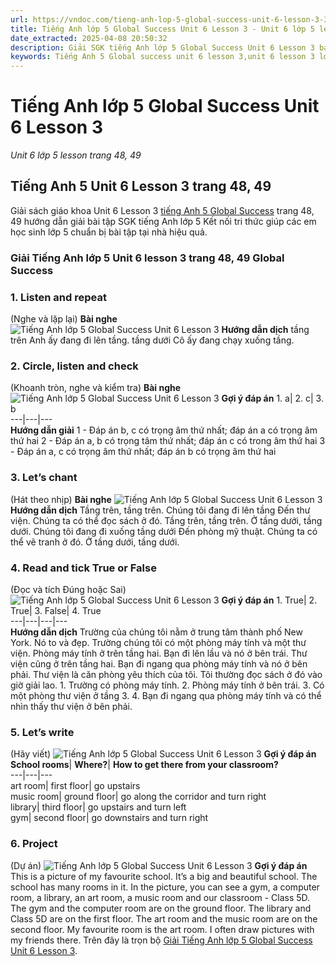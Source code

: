 ```yaml
---
url: https://vndoc.com/tieng-anh-lop-5-global-success-unit-6-lesson-3-320440
title: Tiếng Anh lớp 5 Global Success Unit 6 Lesson 3 - Unit 6 lớp 5 lesson trang 48, 49 - VnDoc.com
date_extracted: 2025-04-08 20:50:32
description: Giải SGK tiếng Anh lớp 5 Global Success Unit 6 Lesson 3 bao gồm đáp án các phần bài tập trang 48 giúp các em chuẩn bị bài hiệu quả.
keywords: Tiếng Anh 5 Global success unit 6 lesson 3,unit 6 lesson 3 lớp 5,unit 6 lesson 3 lớp 5 Global success,tiếng anh lớp 5 unit 6 lesson 3,tiếng anh lớp 5 global success unit 6 lesson 3,unit 6 lesson 3 tiếng anh 5 global success,unit 6 lesson 2 lớp 5 Global success trang 48,tiếng anh 5 unit 6 lesson 3,Tiếng Anh 5 unit 6 lesson 3 Global Success,tiếng Anh lớp 5 kết nối unit 6 lesson 3
---
```


# Tiếng Anh lớp 5 Global Success Unit 6 Lesson 3
 _Unit 6 lớp 5 lesson trang 48, 49_
## Tiếng Anh 5 Unit 6 Lesson 3 trang 48, 49
Giải  sách giáo khoa Unit 6 Lesson 3 [tiếng Anh 5 Global Success](<https://vndoc.com/tieng-anh-lop-5-global-success>) trang 48, 49 hướng dẫn giải bài tập SGK tiếng Anh lớp 5 Kết nối tri thức giúp các em học sinh lớp 5 chuẩn bị bài tập tại nhà hiệu quả.
### Giải Tiếng Anh lớp 5 Unit 6 lesson 3 trang 48, 49 Global Success
### 1\. Listen and repeat
\(Nghe và lặp lại\)
**Bài nghe**
![Tiếng Anh lớp 5 Global Success Unit 6 Lesson 3](https://i.vdoc.vn/data/image/2024/05/20/tieng-anh-lop-5-global-success-unit-6-lesson-3-1.png)
**Hướng dẫn dịch**
tầng trên
Anh ấy đang đi lên tầng.
tầng dưới
Cô ấy đang chạy xuống tầng.
### 2\. Circle, listen and check
\(Khoanh tròn, nghe và kiểm tra\)
**Bài nghe**
![Tiếng Anh lớp 5 Global Success Unit 6 Lesson 3](https://i.vdoc.vn/data/image/2024/05/20/tieng-anh-lop-5-global-success-unit-6-lesson-3-2.png)
**Gợi ý đáp án**
1\. a| 2\. c| 3\. b  
---|---|---  
**Hướng dẫn giải**
1 - Đáp án b, c có trọng âm thứ nhất; đáp án a có trọng âm thứ hai
2 - Đáp án a, b có trọng tâm thứ nhất; đáp án c có trong âm thứ hai
3 - Đáp án a, c có trọng âm thứ nhất; đáp án b có trọng âm thứ hai
### 3\. Let’s chant
\(Hát theo nhịp\)
**Bài nghe**
![Tiếng Anh lớp 5 Global Success Unit 6 Lesson 3](https://i.vdoc.vn/data/image/2024/05/20/tieng-anh-lop-5-global-success-unit-6-lesson-3-3.png)
**Hướng dẫn dịch**
Tầng trên, tầng trên.
Chúng tôi đang đi lên tầng
Đến thư viện.
Chúng ta có thể đọc sách ở đó.
Tầng trên, tầng trên.
Ở tầng dưới, tầng dưới.
Chúng tôi đang đi xuống tầng dưới
Đến phòng mỹ thuật.
Chúng ta có thể vẽ tranh ở đó.
Ở tầng dưới, tầng dưới.
### 4\. Read and tick True or False
\(Đọc và tích Đúng hoặc Sai\)
![Tiếng Anh lớp 5 Global Success Unit 6 Lesson 3](https://i.vdoc.vn/data/image/2024/05/20/tieng-anh-lop-5-global-success-unit-6-lesson-3-4.png)
**Gợi ý đáp án**
1\. True| 2\. True| 3\. False| 4\. True  
---|---|---|---  
**Hướng dẫn dịch**
Trường của chúng tôi nằm ở trung tâm thành phố New York. Nó to và đẹp. Trường chúng tôi có một phòng máy tính và một thư viện. Phòng máy tính ở trên tầng hai. Bạn đi lên lầu và nó ở bên trái. Thư viện cũng ở trên tầng hai. Bạn đi ngang qua phòng máy tính và nó ở bên phải. Thư viện là căn phòng yêu thích của tôi. Tôi thường đọc sách ở đó vào giờ giải lao.
1\. Trường có phòng máy tính.
2\. Phòng máy tính ở bên trái.
3\. Có một phòng thư viện ở tầng 3.
4\. Bạn đi ngang qua phòng máy tính và có thể nhìn thấy thư viện ở bên phải.
### 5\. Let’s write
\(Hãy viết\)
![Tiếng Anh lớp 5 Global Success Unit 6 Lesson 3](https://i.vdoc.vn/data/image/2024/05/20/tieng-anh-lop-5-global-success-unit-6-lesson-3-5.png)
**Gợi ý đáp án**
****School rooms****| ****Where?****| ****How to get there from your classroom?****  
---|---|---  
art room| first floor| go upstairs  
music room| ground floor| go along the corridor and turn right  
library| third floor| go upstairs and turn left  
gym| second floor| go downstairs and turn right  
### 6\. Project
\(Dự án\)
![Tiếng Anh lớp 5 Global Success Unit 6 Lesson 3](https://i.vdoc.vn/data/image/2024/05/20/tieng-anh-lop-5-global-success-unit-6-lesson-3-6.png)
**Gợi ý đáp án**
This is a picture of my favourite school. It’s a big and beautiful school. The school has many rooms in it. In the picture, you can see a gym, a computer room, a library, an art room, a music room and our classroom - Class 5D. The gym and the computer room are on the ground floor. The library and Class 5D are on the first floor. The art room and the music room are on the second floor. My favourite room is the art room. I often draw pictures with my friends there.
Trên đây là trọn bộ [Giải Tiếng Anh lớp 5 Global Success Unit 6 Lesson 3](<https://vndoc.com/tieng-anh-lop-5-global-success-unit-6-lesson-3-320440>).
